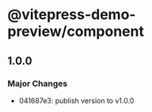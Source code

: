 # @vitepress-demo-preview/component

## 1.0.0

### Major Changes

- 041687e3: publish version to v1.0.0
